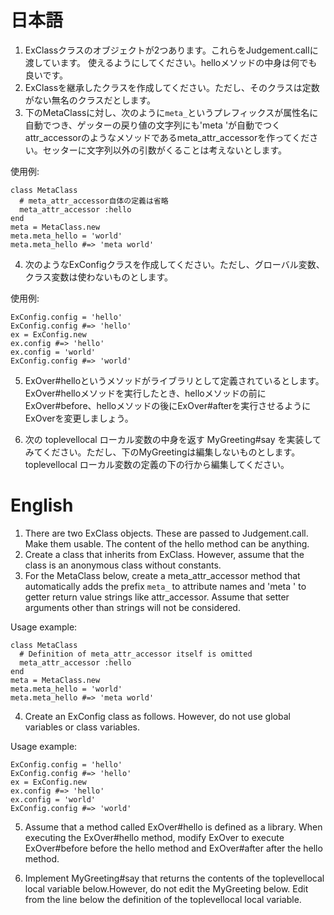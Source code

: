 # 日本語

1. ExClassクラスのオブジェクトが2つあります。これらをJudgement.callに渡しています。
   使えるようにしてください。helloメソッドの中身は何でも良いです。
2. ExClassを継承したクラスを作成してください。ただし、そのクラスは定数がない無名のクラスだとします。
3. 下のMetaClassに対し、次のように`meta_`というプレフィックスが属性名に自動でつき、ゲッターの戻り値の文字列にも'meta 'が自動でつくattr_accessorのようなメソッドであるmeta_attr_accessorを作ってください。セッターに文字列以外の引数がくることは考えないとします。

使用例:

```
class MetaClass
  # meta_attr_accessor自体の定義は省略
  meta_attr_accessor :hello
end
meta = MetaClass.new
meta.meta_hello = 'world'
meta.meta_hello #=> 'meta world'
```

4. 次のようなExConfigクラスを作成してください。ただし、グローバル変数、クラス変数は使わないものとします。

使用例:

```
ExConfig.config = 'hello'
ExConfig.config #=> 'hello'
ex = ExConfig.new
ex.config #=> 'hello'
ex.config = 'world'
ExConfig.config #=> 'world'
```

5. ExOver#helloというメソッドがライブラリとして定義されているとします。ExOver#helloメソッドを実行したとき、helloメソッドの前にExOver#before、helloメソッドの後にExOver#afterを実行させるようにExOverを変更しましょう。

6. 次の toplevellocal ローカル変数の中身を返す MyGreeting#say を実装してみてください。ただし、下のMyGreetingは編集しないものとします。toplevellocal ローカル変数の定義の下の行から編集してください。

# English

1. There are two ExClass objects. These are passed to Judgement.call.
   Make them usable. The content of the hello method can be anything.
2. Create a class that inherits from ExClass. However, assume that the class is an anonymous class without constants.
3. For the MetaClass below, create a meta_attr_accessor method that automatically adds the prefix `meta_` to attribute names and 'meta ' to getter return value strings like attr_accessor. Assume that setter arguments other than strings will not be considered.

Usage example:

```
class MetaClass
  # Definition of meta_attr_accessor itself is omitted
  meta_attr_accessor :hello
end
meta = MetaClass.new
meta.meta_hello = 'world'
meta.meta_hello #=> 'meta world'
```

4. Create an ExConfig class as follows. However, do not use global variables or class variables.

Usage example:

```
ExConfig.config = 'hello'
ExConfig.config #=> 'hello'
ex = ExConfig.new
ex.config #=> 'hello'
ex.config = 'world'
ExConfig.config #=> 'world'
```

5. Assume that a method called ExOver#hello is defined as a library. When executing the ExOver#hello method, modify ExOver to execute ExOver#before before the hello method and ExOver#after after the hello method.

6. Implement MyGreeting#say that returns the contents of the toplevellocal local variable below.However, do not edit the MyGreeting below. Edit from the line below the definition of the toplevellocal local variable.
